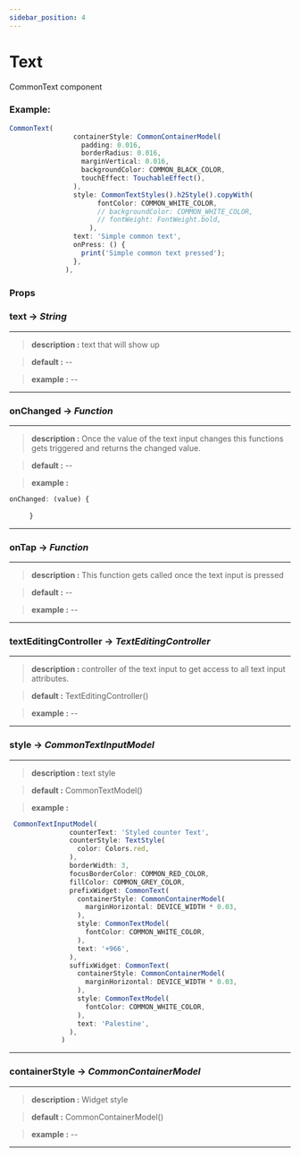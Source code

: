 ```yaml
---
sidebar_position: 4
---
```

# Text
  
CommonText component

### Example: 

```jsx
CommonText(
                containerStyle: CommonContainerModel(
                  padding: 0.016,
                  borderRadius: 0.016,
                  marginVertical: 0.016,
                  backgroundColor: COMMON_BLACK_COLOR,
                  touchEffect: TouchableEffect(),
                ),
                style: CommonTextStyles().h2Style().copyWith(
                      fontColor: COMMON_WHITE_COLOR,
                      // backgroundColor: COMMON_WHITE_COLOR,
                      // fontWeight: FontWeight.bold,
                    ),
                text: 'Simple common text',
                onPress: () {
                  print('Simple common text pressed');
                },
              ),
```

### Props

### text → *String*
----
> **description :**  text that will show up 

> **default :**  --

> **example :** --

---
### onChanged → *Function*
----
> **description :**  Once the value of the text input changes this functions gets triggered and returns the changed value.

> **default :**  --

> **example :** 

```jsx
onChanged: (value) {
      
     }
```

---
### onTap → *Function*
----
> **description :**  This function gets called once the text input is pressed	

> **default :**  --

> **example :** --

---
### textEditingController → *TextEditingController*
----
> **description :**  controller of the text input to get access to all text input attributes.

> **default :**  TextEditingController()

> **example :** --

---
### style → *CommonTextInputModel*
----
> **description :**  text style

> **default :**  CommonTextModel()

> **example :** 

```jsx
 CommonTextInputModel(
               counterText: 'Styled counter Text',
               counterStyle: TextStyle(
                 color: Colors.red,
               ),
               borderWidth: 3,
               focusBorderColor: COMMON_RED_COLOR,
               fillColor: COMMON_GREY_COLOR,
               prefixWidget: CommonText(
                 containerStyle: CommonContainerModel(
                   marginHorizontal: DEVICE_WIDTH * 0.03,
                 ),
                 style: CommonTextModel(
                   fontColor: COMMON_WHITE_COLOR,
                 ),
                 text: '+966',
               ),
               suffixWidget: CommonText(
                 containerStyle: CommonContainerModel(
                   marginHorizontal: DEVICE_WIDTH * 0.03,
                 ),
                 style: CommonTextModel(
                   fontColor: COMMON_WHITE_COLOR,
                 ),
                 text: 'Palestine',
               ),
             )
```
---
### containerStyle → *CommonContainerModel*
----
> **description :**  Widget style

> **default :**  CommonContainerModel()

> **example :** --

---
